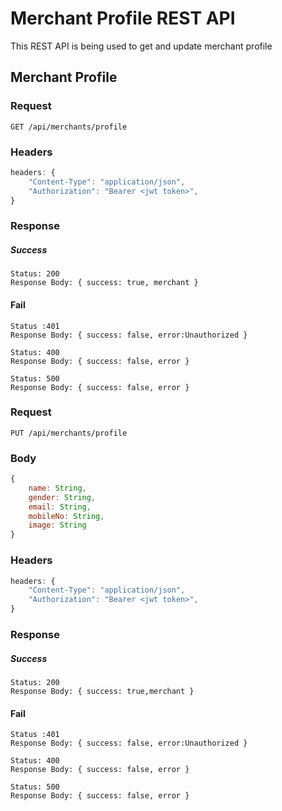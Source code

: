 # Merchant Profile REST API

This REST API is being used to get and update merchant profile

## Merchant Profile

### Request

`GET /api/merchants/profile`

### Headers 
```js
headers: {
    "Content-Type": "application/json",
    "Authorization": "Bearer <jwt token>",
}
```

### Response

##### Success
    Status: 200
    Response Body: { success: true, merchant }

#### Fail
    Status :401
    Response Body: { success: false, error:Unauthorized }

    Status: 400
    Response Body: { success: false, error }

    Status: 500
    Response Body: { success: false, error }

### Request

`PUT /api/merchants/profile`

### Body
```js
{
    name: String,
    gender: String,
    email: String,
    mobileNo: String,
    image: String
}
```

### Headers 
```js
headers: {
    "Content-Type": "application/json",
    "Authorization": "Bearer <jwt token>",
}
```

### Response

##### Success
    Status: 200
    Response Body: { success: true,merchant }

#### Fail
    Status :401
    Response Body: { success: false, error:Unauthorized }

    Status: 400
    Response Body: { success: false, error }

    Status: 500
    Response Body: { success: false, error }